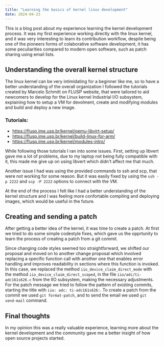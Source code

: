 ```yaml
---
title: "Learning the basics of kernel linux development"
date: 2024-04-23
---
```


This is a blog post about my experience learning the kernel development process. It was my first experience working directly with the linux kernel, and it was very interesting to learn its contribution workflow, despite being one of the pioneers forms of colaborative software development, it has some peculiarities compared to modern open software, such as patch sharing using email lists.

## Understanding the overall kernel structure

The linux kernel can be very intimidating for a beginner like me, so to have a better understanding of the overall organization I followed the tutorials created by Marcelo Schmitt on FLUSP website, that were tailored to aid newcomers to develop for the Linux kernel Industrial I/O subsystem, explaining how to setup a VM for devolment, create and modifying modules and build and deploy a new image.

### Tutorials:

- https://flusp.ime.usp.br/kernel/qemu-libvirt-setup/
- https://flusp.ime.usp.br/kernel/build-linux-for-arm/
- https://flusp.ime.usp.br/kernel/modules-intro/

While following those tutorials I ran into some issues. First, setting up libvert gave me a lot of problems, due to my laptop not being fully compatible with it, this made me give up on using libvert which didn't affect me that much.

Another issue I had was using the provided commands to ssh and scp, that were not working for some reason. But it was easily fixed by using the `ssh -p 2222` and `scp -P 2222` options to connect with the VM.

At the end of the process I felt like I had a better understanding of the kernel structure and I was feeling more confortable compiling and deploying images, which would be useful in the future.

## Creating and sending a patch

After getting a better idea of the kernel, it was time to create a patch. At first we tried to do some simple codestyle fixes, which gave us the opprtunity to learn the process of creating a patch from a git commit.

Since changing code styles seemed too straightforward, we shifted our proposal and moved on to another change proposal which involved replacing a specific function call with another one that enables error handling and improves readability in sections where this function is invoked. In this case, we replaced the method `iio_device_claim_direct_mode` with the method `iio_device_claim_direct_scoped`, in the file `iio/adc/ti-adc161s626.c` from the IIO subsystem, making the necessary adjustments. For the patch message we tried to follow the pattern of existing commits, starting the title with `iio: adc: ti-adc161s626:`. To create a patch from the commit we used `git format-patch`, and to send the email we used `git send-mail` command.

## Final thoughts

In my opinion this was a really valuable experience, learning more about the kernel development and the community gave me a better insight of how open source projects started.